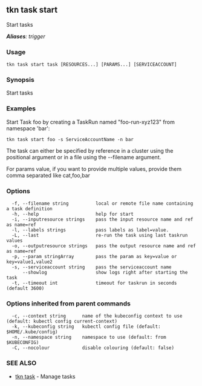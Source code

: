## tkn task start

Start tasks

***Aliases**: trigger*

### Usage

```
tkn task start task [RESOURCES...] [PARAMS...] [SERVICEACCOUNT]
```

### Synopsis

Start tasks

### Examples

Start Task foo by creating a TaskRun named "foo-run-xyz123" from namespace 'bar':

    tkn task start foo -s ServiceAccountName -n bar

The task can either be specified by reference in a cluster using the positional argument
or in a file using the --filename argument.

For params value, if you want to provide multiple values, provide them comma separated
like cat,foo,bar


### Options

```
  -f, --filename string          local or remote file name containing a task definition
  -h, --help                     help for start
  -i, --inputresource strings    pass the input resource name and ref as name=ref
  -l, --labels strings           pass labels as label=value.
  -L, --last                     re-run the task using last taskrun values
  -o, --outputresource strings   pass the output resource name and ref as name=ref
  -p, --param stringArray        pass the param as key=value or key=value1,value2
  -s, --serviceaccount string    pass the serviceaccount name
      --showlog                  show logs right after starting the task
  -t, --timeout int              timeout for taskrun in seconds (default 3600)
```

### Options inherited from parent commands

```
  -c, --context string      name of the kubeconfig context to use (default: kubectl config current-context)
  -k, --kubeconfig string   kubectl config file (default: $HOME/.kube/config)
  -n, --namespace string    namespace to use (default: from $KUBECONFIG)
  -C, --nocolour            disable colouring (default: false)
```

### SEE ALSO

* [tkn task](tkn_task.md)	 - Manage tasks

